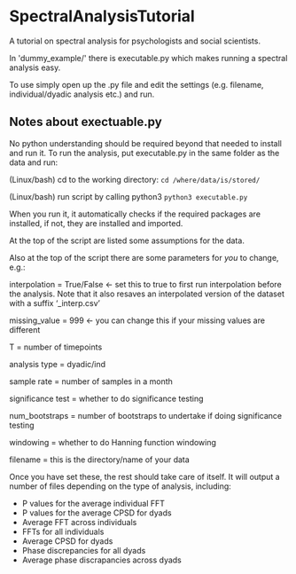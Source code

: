# SpectralAnalysisTutorial
A tutorial on spectral analysis for psychologists and social scientists.

In 'dummy_example/' there is  executable.py which makes running a spectral analysis easy.

To use simply open up the .py file and edit the settings (e.g. filename, individual/dyadic analysis etc.) and run.


## Notes about exectuable.py

No python understanding should be required beyond that needed to install and run it. To run the analysis, put executable.py in the same folder as the data and run:

(Linux/bash) cd to the working directory: ```cd /where/data/is/stored/```

(Linux/bash) run script by calling python3 ```python3 executable.py```

When you run it, it automatically checks if the required packages are installed, if not, they are installed and imported.

At the top of the script are listed some assumptions for the data.

Also at the top of the script there are some parameters for *you* to change, e.g.:

interpolation = True/False   <- set this to true to first run interpolation before the analysis. Note that it also resaves an interpolated version of the dataset with a suffix ‘_interp.csv’

missing_value = 999   <- you can change this if your missing values are different

T = number of timepoints

analysis type = dyadic/ind

sample rate = number of samples in a month

significance test = whether to do significance testing

num_bootstraps = number of bootstraps to undertake if doing significance testing

windowing = whether to do Hanning function windowing

filename = this is the directory/name of your data

Once you have set these, the rest should take care of itself. It will output a number of files depending on the type of analysis, including:

- P values for the average individual FFT
- P values for the average CPSD for dyads
- Average FFT across individuals
- FFTs for all individuals
- Average CPSD for dyads
- Phase discrepancies for all dyads
- Average phase discrapancies across dyads


